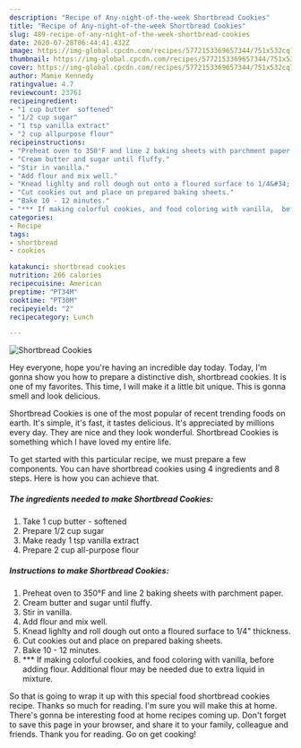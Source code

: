 ```yaml
---
description: "Recipe of Any-night-of-the-week Shortbread Cookies"
title: "Recipe of Any-night-of-the-week Shortbread Cookies"
slug: 489-recipe-of-any-night-of-the-week-shortbread-cookies
date: 2020-07-28T06:44:41.432Z
image: https://img-global.cpcdn.com/recipes/5772153369657344/751x532cq70/shortbread-cookies-recipe-main-photo.jpg
thumbnail: https://img-global.cpcdn.com/recipes/5772153369657344/751x532cq70/shortbread-cookies-recipe-main-photo.jpg
cover: https://img-global.cpcdn.com/recipes/5772153369657344/751x532cq70/shortbread-cookies-recipe-main-photo.jpg
author: Mamie Kennedy
ratingvalue: 4.7
reviewcount: 23761
recipeingredient:
- "1 cup butter  softened"
- "1/2 cup sugar"
- "1 tsp vanilla extract"
- "2 cup allpurpose flour"
recipeinstructions:
- "Preheat oven to 350°F and line 2 baking sheets with parchment paper."
- "Cream butter and sugar until fluffy."
- "Stir in vanilla."
- "Add flour and mix well."
- "Knead lighlty and roll dough out onto a floured surface to 1/4&#34; thickness."
- "Cut cookies out and place on prepared baking sheets."
- "Bake 10 - 12 minutes."
- "*** If making colorful cookies, and food coloring with vanilla,  before adding flour. Additional flour may be needed due to extra liquid in mixture."
categories:
- Recipe
tags:
- shortbread
- cookies

katakunci: shortbread cookies 
nutrition: 266 calories
recipecuisine: American
preptime: "PT34M"
cooktime: "PT30M"
recipeyield: "2"
recipecategory: Lunch

---
```



![Shortbread Cookies](https://img-global.cpcdn.com/recipes/5772153369657344/751x532cq70/shortbread-cookies-recipe-main-photo.jpg)

Hey everyone, hope you're having an incredible day today. Today, I'm gonna show you how to prepare a distinctive dish, shortbread cookies. It is one of my favorites. This time, I will make it a little bit unique. This is gonna smell and look delicious.

Shortbread Cookies is one of the most popular of recent trending foods on earth. It's simple, it's fast, it tastes delicious. It's appreciated by millions every day. They are nice and they look wonderful. Shortbread Cookies is something which I have loved my entire life.




To get started with this particular recipe, we must prepare a few components. You can have shortbread cookies using 4 ingredients and 8 steps. Here is how you can achieve that.

<!--inarticleads1-->

##### The ingredients needed to make Shortbread Cookies:

1. Take 1 cup butter - softened
1. Prepare 1/2 cup sugar
1. Make ready 1 tsp vanilla extract
1. Prepare 2 cup all-purpose flour




<!--inarticleads2-->

##### Instructions to make Shortbread Cookies:

1. Preheat oven to 350°F and line 2 baking sheets with parchment paper.
1. Cream butter and sugar until fluffy.
1. Stir in vanilla.
1. Add flour and mix well.
1. Knead lighlty and roll dough out onto a floured surface to 1/4&#34; thickness.
1. Cut cookies out and place on prepared baking sheets.
1. Bake 10 - 12 minutes.
1. *** If making colorful cookies, and food coloring with vanilla,  before adding flour. Additional flour may be needed due to extra liquid in mixture.




So that is going to wrap it up with this special food shortbread cookies recipe. Thanks so much for reading. I'm sure you will make this at home. There's gonna be interesting food at home recipes coming up. Don't forget to save this page in your browser, and share it to your family, colleague and friends. Thank you for reading. Go on get cooking!
